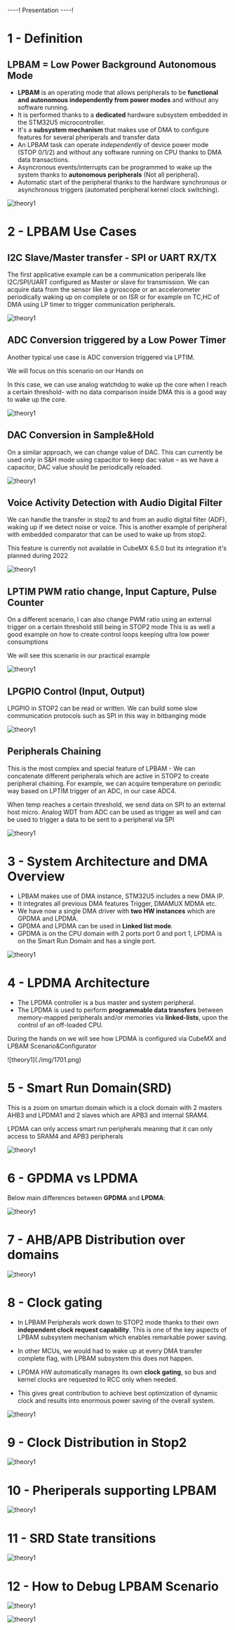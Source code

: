 ----!
Presentation
----!

# 1 - Definition 
## LPBAM = Low Power Background Autonomous Mode

- **LPBAM** is an operating mode that allows peripherals to be **functional and autonomous independently from power modes** and without any software running.
- It is performed thanks to a **dedicated** hardware subsystem embedded in the STM32U5 microcontroller.
- It's a **subsystem mechanism** that makes use of DMA to configure features for several pheriperals and transfer data
- An LPBAM task can operate *independently* of device power mode (STOP 0/1/2) and without any software running on CPU thanks to DMA data transactions.
- Asyncronous events/interrupts can be programmed to wake up the system thanks to **autonomous peripherals** (Not all peripheral).
- Automatic start of the peripheral thanks to the hardware synchronous or asynchronous triggers (automated peripheral kernel clock switching).

![theory1](./img/01.png)



# 2 - LPBAM Use Cases
## I2C Slave/Master transfer - SPI or UART RX/TX

The first applicative example can be a communication periperals like I2C/SPI/UART configured as Master or slave for transmission.
We can acquire data from the sensor like a gyroscope or an accelerometer periodically waking up on complete or on ISR or for example on TC,HC of DMA using LP timer to trigger communication peripherals.

![theory1](./img/02.png)


## ADC Conversion triggered by a Low Power Timer
Another typical use case is ADC conversion triggered via LPTIM.

<ainfo>
 We will focus on this scenario on our Hands on
</ainfo>

<p>


</p>


In this case, we can use analog watchdog to wake up the core when I reach a certain threshold- with no data comparison inside DMA this is a good way to wake up the core.

![theory1](./img/03.png)

## DAC Conversion in Sample&Hold
On a similar approach, we can change value of DAC.
This can currently be used only in S&H mode using capacitor to keep dac value – as we have a capacitor, DAC value should be periodically reloaded.


![theory1](./img/0404.png)


## Voice Activity Detection with Audio Digital Filter
We can handle the transfer in stop2 to and from an audio digital filter (ADF),  waking up if we detect noise or voice.
This is another example of peripheral with embedded comparator that can be used to wake up from stop2.

<ainfo>
This feature is currently not available in CubeMX 6.5.0 but its integration it's planned during 2022
</ainfo>

![theory1](./img/04.png)


## LPTIM PWM ratio change, Input Capture, Pulse Counter
On a different scenario, I can also change PWM ratio using an external trigger on a certain threshold still being in STOP2 mode
This is as well a good example on how to create control loops keeping ultra low power consumptions

<info>
We will see this scenario in our practical example
</info>

![theory1](./img/06.png)


## LPGPIO Control (Input, Output)
LPGPIO in STOP2 can be read or written. We can build some slow communication protocols such as SPI in this way in bitbanging mode

![theory1](./img/07.png)

## Peripherals Chaining
This is the most complex and special feature of LPBAM - We can concatenate different peripherals which are active in STOP2 to create peripheral chaining.
For example, we can acquire temperature on periodic way based on LPTIM trigger of an ADC, in our case ADC4.

When temp reaches a certain threshold, we send data on SPI to an external host micro.
Analog WDT from ADC can be used as trigger as well and can be used to trigger a data to be sent to a peripheral via SPI

![theory1](./img/08.png)


# 3 - System Architecture and DMA Overview
- LPBAM makes use of DMA instance, STM32U5 includes a new DMA IP.
- It integrates all previous DMA features Trigger, DMAMUX MDMA etc.
- We have now a single DMA driver with **two HW instances** which are GPDMA and LPDMA.
- GPDMA and LPDMA can be used in **Linked list mode**.
- GPDMA is on the CPU domain with 2 ports port 0 and port 1, LPDMA is on the Smart Run Domain and has a single port.

![theory1](./img/13.png)

# 4 - LPDMA Architecture

- The LPDMA controller is a bus master and system peripheral.
- The LPDMA is used to perform **programmable data transfers** between memory-mapped peripherals and/or memories via **linked-lists**, upon the control of an off-loaded CPU.

<ainfo>
During the hands on we will see how LPDMA is configured via CubeMX and LPBAM Scenario&Configurator
</ainfo>

<p>

</p>
![theory1](./img/1701.png)

# 5 - Smart Run Domain(SRD)
This is a zoom on smartun domain which is a clock domain with 2 masters AHB3 and LPDMA1 and 2 slaves which are APB3 and internal SRAM4.

<p>


</p>

<ainfo>
LPDMA can only access smart run peripherals meaning that it can only access to SRAM4 and APB3 peripherals
</ainfo>


<p>


</p>

![theory1](./img/10.png)

# 6 - GPDMA vs LPDMA
Below main differences between **GPDMA** and **LPDMA**:

![theory1](./img/27.png)

# 7 - AHB/APB Distribution over domains
![theory1](./img/20.png)

# 8 - Clock gating

- In LPBAM Peripherals work down to STOP2 mode thanks to their own **independent clock request capability**. 
This is one of the key aspects of LPBAM subsystem mechanism which enables remarkable power saving.

- In other MCUs, we would had to wake up at every DMA transfer complete flag, with LPBAM subsystem this does not happen.
  
- LPDMA HW automatically manages its own **clock gating**, so bus and kernel clocks are requested to RCC only when needed.
  
- This gives great contribution to achieve best optimization of dynamic clock and results into enormous power saving of the overall system.

![theory1](./img/16.png)


# 9 - Clock Distribution in Stop2

![theory1](./img/18.png)

# 10 - Pheriperals supporting LPBAM

![theory1](./img/19.png)

# 11 - SRD State transitions

![theory1](./img/21212.png)

# 12 - How to Debug LPBAM Scenario

![theory1](./img/25.png)

![theory1](./img/22.png)

